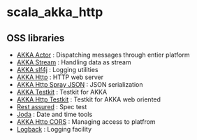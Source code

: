 # scala_akka_http

## OSS libraries

* [AKKA Actor](http://akka.io) : 
Dispatching messages through entier platform
* [AKKA Stream](http://akka.io) : 
Handling data as stream
* [AKKA slf4j](http://akka.io) :
Logging utilities 
* [AKKA Http](http://akka.io) :
HTTP web server 
* [AKKA Http Spray JSON](http://akka.io) :
 JSON serialization
* [AKKA Testkit](http://akka.io) :
Testkit for AKKA 
* [AKKA Http Testkit](http://akka.io) :
Testkit for AKKA web oriented 
* [Rest assured](http://code.google.com/p/rest-assured) :
Spec test 
* [Joda](http://www.joda.org/joda-time/) :
Date and time tools 
* [AKKA Http CORS](https://github.com/lomigmegard/akka-http-cors) :
Managing access to platfrom 
* [Logback](http://mvnrepository.com/artifact/ch.qos.logback/logback-classic/1.2.3) :
Logging facility 